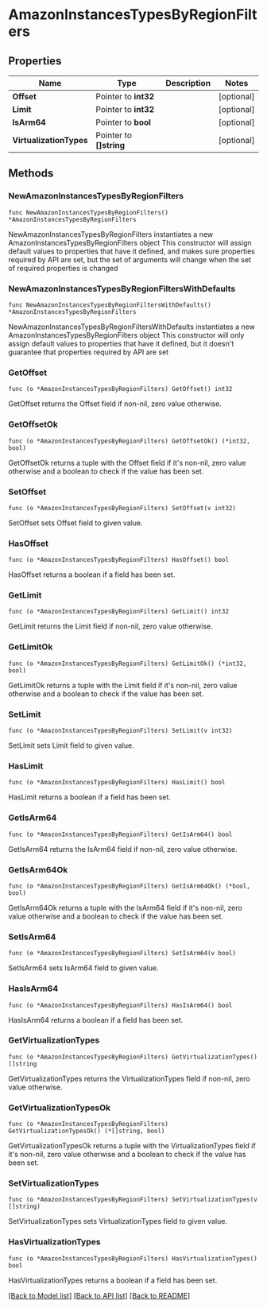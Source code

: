 # AmazonInstancesTypesByRegionFilters

## Properties

Name | Type | Description | Notes
------------ | ------------- | ------------- | -------------
**Offset** | Pointer to **int32** |  | [optional] 
**Limit** | Pointer to **int32** |  | [optional] 
**IsArm64** | Pointer to **bool** |  | [optional] 
**VirtualizationTypes** | Pointer to **[]string** |  | [optional] 

## Methods

### NewAmazonInstancesTypesByRegionFilters

`func NewAmazonInstancesTypesByRegionFilters() *AmazonInstancesTypesByRegionFilters`

NewAmazonInstancesTypesByRegionFilters instantiates a new AmazonInstancesTypesByRegionFilters object
This constructor will assign default values to properties that have it defined,
and makes sure properties required by API are set, but the set of arguments
will change when the set of required properties is changed

### NewAmazonInstancesTypesByRegionFiltersWithDefaults

`func NewAmazonInstancesTypesByRegionFiltersWithDefaults() *AmazonInstancesTypesByRegionFilters`

NewAmazonInstancesTypesByRegionFiltersWithDefaults instantiates a new AmazonInstancesTypesByRegionFilters object
This constructor will only assign default values to properties that have it defined,
but it doesn't guarantee that properties required by API are set

### GetOffset

`func (o *AmazonInstancesTypesByRegionFilters) GetOffset() int32`

GetOffset returns the Offset field if non-nil, zero value otherwise.

### GetOffsetOk

`func (o *AmazonInstancesTypesByRegionFilters) GetOffsetOk() (*int32, bool)`

GetOffsetOk returns a tuple with the Offset field if it's non-nil, zero value otherwise
and a boolean to check if the value has been set.

### SetOffset

`func (o *AmazonInstancesTypesByRegionFilters) SetOffset(v int32)`

SetOffset sets Offset field to given value.

### HasOffset

`func (o *AmazonInstancesTypesByRegionFilters) HasOffset() bool`

HasOffset returns a boolean if a field has been set.

### GetLimit

`func (o *AmazonInstancesTypesByRegionFilters) GetLimit() int32`

GetLimit returns the Limit field if non-nil, zero value otherwise.

### GetLimitOk

`func (o *AmazonInstancesTypesByRegionFilters) GetLimitOk() (*int32, bool)`

GetLimitOk returns a tuple with the Limit field if it's non-nil, zero value otherwise
and a boolean to check if the value has been set.

### SetLimit

`func (o *AmazonInstancesTypesByRegionFilters) SetLimit(v int32)`

SetLimit sets Limit field to given value.

### HasLimit

`func (o *AmazonInstancesTypesByRegionFilters) HasLimit() bool`

HasLimit returns a boolean if a field has been set.

### GetIsArm64

`func (o *AmazonInstancesTypesByRegionFilters) GetIsArm64() bool`

GetIsArm64 returns the IsArm64 field if non-nil, zero value otherwise.

### GetIsArm64Ok

`func (o *AmazonInstancesTypesByRegionFilters) GetIsArm64Ok() (*bool, bool)`

GetIsArm64Ok returns a tuple with the IsArm64 field if it's non-nil, zero value otherwise
and a boolean to check if the value has been set.

### SetIsArm64

`func (o *AmazonInstancesTypesByRegionFilters) SetIsArm64(v bool)`

SetIsArm64 sets IsArm64 field to given value.

### HasIsArm64

`func (o *AmazonInstancesTypesByRegionFilters) HasIsArm64() bool`

HasIsArm64 returns a boolean if a field has been set.

### GetVirtualizationTypes

`func (o *AmazonInstancesTypesByRegionFilters) GetVirtualizationTypes() []string`

GetVirtualizationTypes returns the VirtualizationTypes field if non-nil, zero value otherwise.

### GetVirtualizationTypesOk

`func (o *AmazonInstancesTypesByRegionFilters) GetVirtualizationTypesOk() (*[]string, bool)`

GetVirtualizationTypesOk returns a tuple with the VirtualizationTypes field if it's non-nil, zero value otherwise
and a boolean to check if the value has been set.

### SetVirtualizationTypes

`func (o *AmazonInstancesTypesByRegionFilters) SetVirtualizationTypes(v []string)`

SetVirtualizationTypes sets VirtualizationTypes field to given value.

### HasVirtualizationTypes

`func (o *AmazonInstancesTypesByRegionFilters) HasVirtualizationTypes() bool`

HasVirtualizationTypes returns a boolean if a field has been set.


[[Back to Model list]](../README.md#documentation-for-models) [[Back to API list]](../README.md#documentation-for-api-endpoints) [[Back to README]](../README.md)


